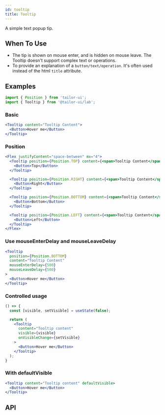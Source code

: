 ```yaml
---
id: tooltip
title: Tooltip
---
```


A simple text popup tip.

## When To Use

- The tip is shown on mouse enter, and is hidden on mouse leave. The Tooltip doesn't support complex text or operations.
- To provide an explanation of a `button/text/operation`. It's often used instead of the html `title` attribute.

## Examples

```js
import { Position } from 'tailor-ui';
import { Tooltip } from '@tailor-ui/lab';
```

### Basic

```jsx live
<Tooltip content="Tooltip Content">
  <Button>Hover me</Button>
</Tooltip>
```

### Position

```jsx live
<Flex justifyContent="space-between" mx="4">
  <Tooltip position={Position.TOP} content={<span>Tooltip Content</span>}>
    <Button>Top</Button>
  </Tooltip>

  <Tooltip position={Position.RIGHT} content={<span>Tooltip Content</span>}>
    <Button>Right</Button>
  </Tooltip>

  <Tooltip position={Position.BOTTOM} content={<span>Tooltip Content</span>}>
    <Button>Bottom</Button>
  </Tooltip>

  <Tooltip position={Position.LEFT} content={<span>Tooltip Content</span>}>
    <Button>Left</Button>
  </Tooltip>
</Flex>
```

### Use mouseEnterDelay and mouseLeaveDelay

```jsx live
<Tooltip
  position={Position.BOTTOM}
  content="Tooltip Content"
  mouseEnterDelay={500}
  mouseLeaveDelay={500}
>
  <Button>Hover me</Button>
</Tooltip>
```

### Controlled usage

```jsx live
() => {
  const [visible, setVisible] = useState(false);

  return (
    <Tooltip
      content="Tooltip content"
      visible={visible}
      onVisibleChange={setVisible}
    >
      <Button>Hover me</Button>
    </Tooltip>
  );
}
```

### With defaultVisible

```jsx live
<Tooltip content="Tooltip content" defaultVisible>
  <Button>Hover me</Button>
</Tooltip>
```

## API
